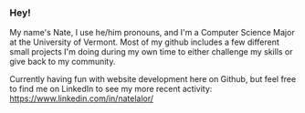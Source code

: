 ### Hey! 
My name's Nate, I use he/him pronouns, and I'm a Computer Science Major at the University of Vermont.
Most of my github includes a few different small projects I'm doing during my own time to either challenge my skills or give back to my community. 

Currently having fun with website development here on Github, but feel free to find me on LinkedIn to see my more recent activity: https://www.linkedin.com/in/natelalor/

